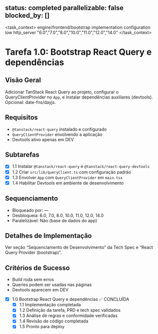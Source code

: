 status: completed
parallelizable: false
blocked_by: []
---

<task_context>
<domain>engine/frontend/bootstrap</domain>
<type>implementation</type>
<scope>configuration</scope>
<complexity>low</complexity>
<dependencies>http_server</dependencies>
<unblocks>"6.0","7.0","8.0","10.0","11.0","12.0","14.0"</unblocks>
</task_context>

# Tarefa 1.0: Bootstrap React Query e dependências

## Visão Geral
Adicionar TanStack React Query ao projeto, configurar o QueryClientProvider no `App`, e instalar dependências auxiliares (devtools). Opcional: date-fns/dayjs.

## Requisitos
- `@tanstack/react-query` instalado e configurado
- `QueryClientProvider` envolvendo a aplicação
- Devtools ativo apenas em DEV

## Subtarefas
- [x] 1.1 Instalar `@tanstack/react-query` e `@tanstack/react-query-devtools`
- [x] 1.2 Criar `src/lib/queryClient.ts` com configuração padrão
- [x] 1.3 Envolver `App` com `QueryClientProvider` em `main.tsx`
- [x] 1.4 Habilitar Devtools em ambiente de desenvolvimento

## Sequenciamento
- Bloqueado por: —
- Desbloqueia: 6.0, 7.0, 8.0, 10.0, 11.0, 12.0, 14.0
- Paralelizável: Não (base de dados do app)

## Detalhes de Implementação
Ver seção “Sequenciamento de Desenvolvimento” da Tech Spec e “React Query Provider (bootstrap)”.

## Critérios de Sucesso
- Build roda sem erros
- Queries podem ser usadas nas páginas
- Devtools aparecem em DEV

- [x] 1.0 Bootstrap React Query e dependências ✅ CONCLUÍDA
	- [x] 1.1 Implementação completada
	- [x] 1.2 Definição da tarefa, PRD e tech spec validados
	- [x] 1.3 Análise de regras e conformidade verificadas
	- [x] 1.4 Revisão de código completada
	- [x] 1.5 Pronto para deploy
